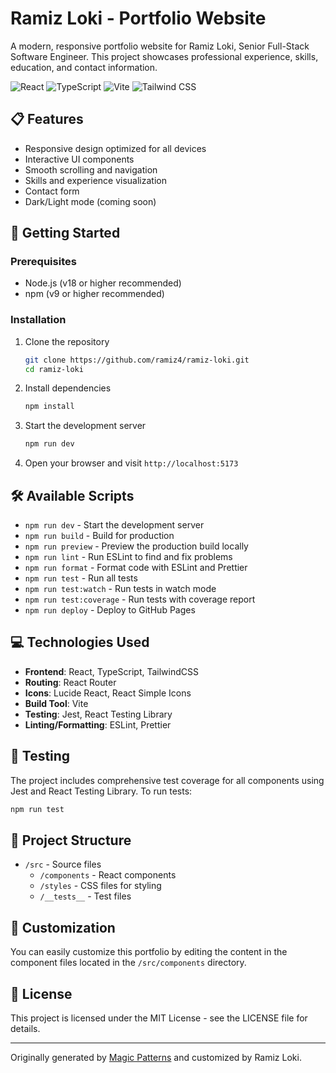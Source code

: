 # Ramiz Loki - Portfolio Website

A modern, responsive portfolio website for Ramiz Loki, Senior Full-Stack Software Engineer. This project showcases professional experience, skills, education, and contact information.

![React](https://img.shields.io/badge/React-18-blue)
![TypeScript](https://img.shields.io/badge/TypeScript-5.8-blue)
![Vite](https://img.shields.io/badge/Vite-6.3-purple)
![Tailwind CSS](https://img.shields.io/badge/TailwindCSS-3.4-cyan)

## 📋 Features

- Responsive design optimized for all devices
- Interactive UI components
- Smooth scrolling and navigation
- Skills and experience visualization
- Contact form
- Dark/Light mode (coming soon)

## 🚀 Getting Started

### Prerequisites

- Node.js (v18 or higher recommended)
- npm (v9 or higher recommended)

### Installation

1. Clone the repository
   ```bash
   git clone https://github.com/ramiz4/ramiz-loki.git
   cd ramiz-loki
   ```

2. Install dependencies
   ```bash
   npm install
   ```

3. Start the development server
   ```bash
   npm run dev
   ```

4. Open your browser and visit `http://localhost:5173`

## 🛠️ Available Scripts

- `npm run dev` - Start the development server
- `npm run build` - Build for production
- `npm run preview` - Preview the production build locally
- `npm run lint` - Run ESLint to find and fix problems
- `npm run format` - Format code with ESLint and Prettier
- `npm run test` - Run all tests
- `npm run test:watch` - Run tests in watch mode
- `npm run test:coverage` - Run tests with coverage report
- `npm run deploy` - Deploy to GitHub Pages

## 💻 Technologies Used

- **Frontend**: React, TypeScript, TailwindCSS
- **Routing**: React Router
- **Icons**: Lucide React, React Simple Icons
- **Build Tool**: Vite
- **Testing**: Jest, React Testing Library
- **Linting/Formatting**: ESLint, Prettier

## 🧪 Testing

The project includes comprehensive test coverage for all components using Jest and React Testing Library. To run tests:

```bash
npm run test
```

## 📝 Project Structure

- `/src` - Source files
  - `/components` - React components
  - `/styles` - CSS files for styling
  - `/__tests__` - Test files

## 🔧 Customization

You can easily customize this portfolio by editing the content in the component files located in the `/src/components` directory.

## 📄 License

This project is licensed under the MIT License - see the LICENSE file for details.

---

Originally generated by [Magic Patterns](https://magicpatterns.com) and customized by Ramiz Loki.

